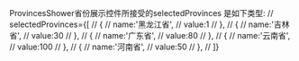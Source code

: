 ProvincesShower省份展示控件所接受的selectedProvinces
是如下类型:
// selectedProvinces={[
                //     {
                //         name:'黑龙江省',
                //         value:1
                //     },
                //     {
                //         name:'吉林省',
                //         value:30
                //     },
                //     {
                //         name:'广东省',
                //         value:80
                //     },
                //     {
                //         name:'云南省',
                //         value:100
                //     },
                //     {
                //         name:'河南省',
                //         value:50
                //     },
                // ]}
